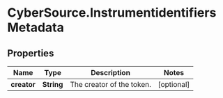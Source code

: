 # CyberSource.InstrumentidentifiersMetadata

## Properties
Name | Type | Description | Notes
------------ | ------------- | ------------- | -------------
**creator** | **String** | The creator of the token. | [optional] 


